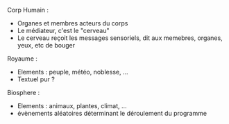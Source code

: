 Corp Humain : 
- Organes et membres acteurs du corps
- Le médiateur, c'est le "cerveau"
- Le cerveau reçoit les messages sensoriels, dit aux memebres, organes, yeux, etc de bouger

Royaume : 
- Elements : peuple, météo, noblesse, ...
- Textuel pur ?

Biosphere : 
- Elements : animaux, plantes, climat, ...
- évènements aléatoires déterminant le déroulement du programme
